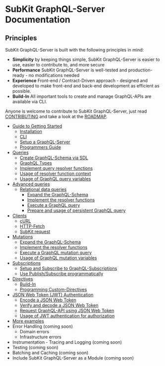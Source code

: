 # SubKit GraphQL-Server Documentation

## Principles

SubKit GraphQL-Server is built with the following principles in mind:

* **Simplicity** by keeping things simple, SubKit GraphQL-Server is easier to use, easier to contribute to, and more secure
* **Performance** SubKit GraphQL-Server is well-tested and production-ready - no modifications needed
* **Experience** Front-end / Contract-Driven approach - designed and developed to make front-end and back-end development as efficient as possible.
* **Build-In** All important tools to create and manage GraphQL-APIs are available via CLI.

Anyone is welcome to contribute to SubKit GraphQL-Server, just read [CONTRIBUTING](../CONTRIBUTING.md) and take a look at the [ROADMAP](ROADMAP.md).

* [Guide to Getting Started](getting-started.md)
  * [Installation](getting-started.md#installation)
  * [CLI](getting-started.md#cli)
  * [Setup a GraphQL-Server](getting-started.md#setup-a-graphql-server)
  * [Programmers Guide](getting-started.md#programmers-guide)
* [Queries](queries.md)
  * [Create GraphQL-Schema via SDL](queries.md#create-graphql-schema-via-sdl)
  * [GraphQL Types](queries.md#graphql-types)
  * [Implement query resolver functions](queries.md#implement-query-resolver-functions)
  * [Usage of resolver function context](queries.md#usage-of-resolver-function-context)
  * [Usage of GraphQL query variables](queries.md#usage-of-graphql-query-variables)
* [Advanced queries](advanced-queries.md)
  * [Relational data queries](advanced-queries.md#relational-data-queries)
    * [Expand the GraphQL-Schema](advanced-queries.md#expand-the-graphql-schema)
    * [Implement the resolver functions](advanced-queries.md#implement-the-resolver-function)
    * [Execute a GraphQL query](advanced-queries.md#execute-a-graphql-query)
    * [Prepare and usage of persistent GraphQL query](advanced-queries.md#persistent-graphql-query)
* [Clients](clients.md)
  * [cURL](clients.md#curl)
  * [HTTP-Fetch](clients.md#http-fetch)
  * [SubKit request](clients.md#subkit-request)
* [Mutations](mutations.md)
  * [Expand the GraphQL-Schema](mutations.md#expand-the-graphql-schema)
  * [Implement the resolver functions](mutations.md#implement-the-resolver-function)
  * [Execute a GraphQL mutation query](mutations.md#execute-a-graphql-mutation-query)
  * [Usage of GraphQL mutation variables](mutations.md#usage-of-graphql-mutation-variables)
* [Subscriptions](subscriptions.md)
  * [Setup and Subscribe to GraphQL-Subscriptions](subscriptions.md#graphql-subscriptions)
  * [Use Publish/Subscribe programmatically](subscriptions.md#use-publish/subscribe-programmatically)
* [Directives](directives.md)
  * [Build-In](directives.md#subkit-build-in)
  * [Programming Custom-Directives](directives.md#programming-custom-directives)
* [JSON Web Token (JWT) Authentication](jwt-auth.md)
  * [Encode a JSON Web Token](jwt-auth.md#encode-a-json-web-token)
  * [Verify and decode a JSON Web Token](jwt-auth.md#verify-and-decode-a-json-web-token)
  * [Request GraphQL-API using JSON Web Token](jwt-auth.md#request-graphql-api-using-json-web-token)
  * [Usage of JWT authentication for authorization](jwt-auth.md#usage-of-jwt-authentication-for-authorization)
* [More examples](https://github.com/codecommission/subkit-examples)
* Error Handling (coming soon)
  * Domain errors
  * Infrastructure errors
* Instrumentation - Tracing and Logging (coming soon)
* Testing (coming soon)
* Batching and Caching (coming soon)
* Include SubKit GraphQL-Server as a Module (coming soon)